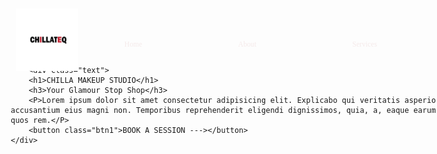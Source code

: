 <!DOCTYPE html>
<html lang="en">
<head>
    <meta charset="UTF-8">
    <meta name="viewport" content="width=device-width, initial-scale=1.0">
    <title>Facials</title>
</head>
<style>
    *{
        margin: 0;
        padding: 0;
        box-sizing: border-box;
        font-family: Cambria, Cochin, Georgia, Times, 'Times New Roman', serif;
    }
    .body{
            width: 100%;
            height: 100vh;
            position: relative;
            background-color: rgb(247, 242, 242);
            color: rgb(124, 228, 247);
    }
    
    .sec1{
        width: 1250px;
        color: rgb(78, 21, 211);
        text-align: left;
        padding: 0px 0 0 20px;
    }
    .background{
        width: 1350px;
        height: 100vh;
        background-image: url(../Stick.jpg);
        background-repeat: no-repeat;
        background-size: cover;
    }
    nav{
        display: flex;
        align-items: center;
        justify-content: space-between;
        padding: 8px;
        
    }
    
    .logo{
        width: 100px;
        position: fixed;
    }
    nav ul li{
        display: inline-block;
        
    }
    nav ul li a{
        text-decoration: none;
        color: rgb(245, 234, 234);
        font-weight: 200;
        margin-left: 150px;
        font-size: smaller;
    }
    .login{
        text-decoration: none;
        color: crimson;
        margin-right: 35px;
    }
    .btn{
        display: inline-block;
        text-decoration: none;
        padding: 14px 50px;
        color: rgb(205, 240, 240);
        background-image: linear-gradient(55deg, purple, rgb(219, 22, 186));
        font-size: 10px;
        border-radius: 30px;
        border-bottom-right-radius: 0;
    }
    .text{
        padding: 100px 60px;
    }
    .text h1{
        color: rgb(219, 22, 186);
        margin: 10px 0;
        font-size: 50px;
    }
    .text p{
        color: rgb(245, 236, 236);
        margin: 10px 0;
        width: 640px;
    }
    .btn1{
        width: 150px;
        height: 40px;
        margin-top: 20px;
        background-color: rgb(78, 21, 211);
        color: rgb(236, 225, 225);
        border-radius: 7px;
        text-decoration: none;
    }
    /* Section2 */
    .sec2{
        width: 80%;
        height: 65vh;
        padding: 0 50px 0 50px;
        overflow: scroll;
        margin-top: 50px;
        display: flex;
        color: black;
        gap: 80px;
        margin-left: 120px;
        
    }
    .btn2{
        width: 120px;
        height: 30px;
        background-color: brown;
        color: white;
        border: none;
        font-size: small;
        margin-bottom: 10px;
        
    }
    .text2{
        margin-top: 10px;
        color: brown;
        
    }
    .text2 h6{
        font-family: Georgia, 'Times New Roman', Times, serif;
        font-size: smaller;
        
    }.text2 p{
        width: 350px;
        font-size: smaller;font-family: 'Times New Roman', Times, serif;
        color: rgb(2, 66, 82);
     
    }
    .img{
        width: 1340px;
        height:100vh;
        margin-top: 70px;
        overflow: hidden;
        backdrop-filter: -20px;
    }
    /* Section3 */
    .text3{
        text-align: center;
        margin-top: 50px;
        color: rgb(78, 21, 211);
    }
    .sec3{
        display: flex;
        justify-content: center;
        align-items: center;
        flex-wrap: wrap;
        margin-top: 20px;
    }
    .sec3 img{
        width: 300px;
        height: 300px;
        border: 2px solid greenyellow;
        border-radius: 13px;
        box-shadow: 4px 7px 7px 0 rgb(12, 12, 12);
        cursor: pointer;
        margin: 10px;
        transition: 400ms;
    }
    .sec3 img hover{
        filter: grayscale(1);
        transform: scale(1.03);

    }
    .sec3 a{
        margin: 0 70px 0 120px;
        justify-items: center;
        padding-right: 40px;
    }
    .designer{
        margin: 0 70px 0 120px;
        justify-items: center;
        padding-right: 85px;
    }
    .price{
        display: flex;
        justify-content: space-evenly;
        margin: 5px 1px 20px 0;
    }
     /* Section4 */
     .sec4{
        width: 1660;
        height: 80vh;
        padding: 0 200px 0 70px;
        background-color: black;
        margin-top: 50px;
        display: flex;
        color: rgb(245, 229, 7);
        gap: -20px;
    
    }
    .sec4 img{
        width: 500px;
        margin-left: 100px;
        border-radius: 40px;
        border: 2px solid brown;
    }
    .text4{
        place-content: center;

    }
     /* Section5 */
     .tools{
        display: flex;
        justify-content: center;
        align-items: center;
        flex-wrap: wrap;
        border: 2px solid rgb(235, 164, 12);
        border-radius: 13px;
        box-shadow: 4px 7px 7px 0 rgb(12, 12, 12);
        cursor: pointer;
       
     }
     .sec5i{
        margin: 20px;
     }
     .sec5{
        width: 100px;
        height: 100vh;
       margin: 50px 100px;
     }

     /* Section6  */
     .allsec6{
            width: 100%;
            height: 35vh;
            padding: 20px;
            background-color: rgb(243, 233, 233);
            color: rgb(50, 6, 92);
        }
        .enquiries1{
            display: flex;
            gap: 13rem;
            place-content: center;
            cursor: pointer;            
            font-size: 15px;
            font-family: Cambria, Cochin, Georgia, Times, 'Times New Roman', serif;
            
        }
        .icon{
            margin-top: 15px;            
            
            border-radius: 5px;
        }
        .h3{
            color: rgb(15, 15, 14);
            cursor: pointer;            
            font-size: 25px;
            font-weight: 600;
            border-bottom: 0.1px solid rgb(48, 2, 2);
            transition: .4s;
            margin-top: 30px;

        }


</style>
<body>
    <!-- section1 -->
     <div class="sec1">
        <div class="background">
        <nav>
            <img src="Chillateq1.png" alt="" class="logo">
            <ul>
                <li><a href="#">Home</a></li>
                    <li><a href="#">About</a></li>
                    <li><a href="#">Services</a></li>
                    <li><a href="#">Why Choose Us</a></li>
                    <li><a href="#">Contact</a></li>
            </ul>
            <div>
                <a href="#" class="login">Log In</a>
                <a href="#" class="btn">Download</a>
            </div>
        </nav>
    
        <div class="text">
        <h1>CHILLA MAKEUP STUDIO</h1>
        <h3>Your Glamour Stop Shop</h3>
        <P>Lorem ipsum dolor sit amet consectetur adipisicing elit. Explicabo qui veritatis asperiores magnam itaque repudiandae, quidem illum rem corrupti, exercitationem beatae soluta accusantium eius magni non. Temporibus reprehenderit eligendi dignissimos, quia, a, eaque earum ab autem vitae nulla corporis. Sit dicta beatae non omnis alias recusandae suscipit culpa, quos rem.</P>
        <button class="btn1">BOOK A SESSION ---></button>
    </div>
</div>
</div>
 <!-- section2 -->
 <div class="sec2">
    <div class="text">
    <button class="btn2">ABOUT CHILLATEQ</button>
   
        <h3>SLEEK TREATMENT <br>HEALTHY OUTCOME</br></h3>
        <div class="text2"><h6>QUALITY SERVICE</h6>
        <p>The wise man therefore always holds indies matters this <br>principle information</p></div>
        <div class="text2"><h6>ALWAYS A SATISFACTORY EXPERIENCE</h6>
        <p>The wise man therefore always holds indies matters this <br>principle information</p></div>

        <button class="btn1">CLICK HERE ---></button>
    </div>
    <div class="img"><img src="/Github/Lipstick3.jpg" alt=""></div>
 </div>


     
    <!-- section3 -->
     <div class="text3">
        <h2>FOUNDATION TYPES</h2>
        <p>Lorem ipsum dolor sit, amet consectetur adipisicing elit. Reiciendis consectetur possimus blanditiis impedit ipsum repudiandae eos vel quos eaque sapiente.</p>
     </div>
    
     <div class="sec3">
            <img src="/Github/Facial/Dior Foundation.jpg" alt="">
            <img src="/Github/Facial/Chanel Foundation.jpg" alt="">
            <img src="/Github/Facial/L'Oreal Foundation.jpg" alt="">
            <img src="/Github/Facial/Water Blend Foundation.jpg" alt="">
        </div>
        <div>
            <a href="#" class="designer">DIOR</a>
            <a href="#" class="designer">CHANEL</a>
            <a href="#" class="designer">L'OREAL</a>
            <a href="#" class="designer">FOREVER</a>
        </div>
        <div class="price">
            <h4>$72</h4>
            <h4>$35</h4>
            <h4>$66</h4>
            <h4>$29</h4>
            
        </div>

        <!-- section4 -->
        <div class="sec4">
            <div class="img">
                <img src="/Github/Facial/black-background.avif" alt="img">
        </div>
            <div class="text4">
            <button class="btn2">ABOUT CHILLATEQ</button>
           
                <h3>SLEEK TREATMENT <br>HEALTHY OUTCOME</br></h3>
                <div class="text2"><h6>QUALITY SERVICE</h6>
                <p>The wise man therefore always holds indies matters this <br>principle information</p></div>
                <div class="text2"><h6>ALWAYS A SATISFACTORY EXPERIENCE</h6>
                <p>The wise man therefore always holds indies matters this <br>principle information</p></div>
        
                <button class="btn1">CLICK HERE ---></button>
            </div>
        </div>

           

        <!-- section5 -->
         <div class="tools">
            <img src="/Github/Facial/Foundation.jpg" alt="">
            <img src="/Github/Facial/Primer.jpg" alt="">
            <img src="/Github/Facial/Powder2.jpg" alt="">
            <img src="/Github/Facial/Lipstick5.jpg" alt="">
            <img src="/Github/Facial/Foam2.jpg" alt="">
         </div>
        <div class="sec5i">
            <a href="#" class="sec5">Foundation</a>
            <a href="#" class="sec5">Primer</a>
            <a href="#" class="sec5">Powder</a>
            <a href="#" class="sec5">Lipstick</a>
            <a href="#" class="sec5">Blender</a>
        </div>

        <!-- Section6 -->
    <div class="allsec6">
        <div class="enquiries1">
        
            
        <div><h3 class="h3">Company</h3>
        <li>About Us</li>
        <li>Our Services</li>
        <li>Privacy Policy</li>
        <li>Affiliate Program</li>
        
    </div>
    <div>
        <h3 class="h3">Get Help</h3>
        <li>FAQ</li>
        <li>Shopping</li>
        <li>Returns</li>
        <li>Order Status</li>
        <li>Payment option</li>
    </div>
    <div>
        <h3 class="h3">Online Shop</h3>
        <li>Watches</li>
        <li>Bags</li>
        <li>Shoes</li>
        <li>Denim</li>
        <li>Dresses</li>
    </div>
    <div>
        <h3 class="h3">Follow Us</h3>
        <li>info@lamoria.com</li>
        <li>+2348098765432</li>
        <li>@l'amoria</li>
        <div class="icon">
        <img src="/SOCIAL ICONS/bxl-facebook.svg" alt="">
        <img src="/SOCIAL ICONS/bxl-twitter.svg" alt="">
        <img src="/SOCIAL ICONS/bxl-linkedin.svg" alt="">
        <img src="/SOCIAL ICONS/bxl-instagram.svg" alt="">
    </div>
    </div>
</div>
     
    
</body>
</html>
